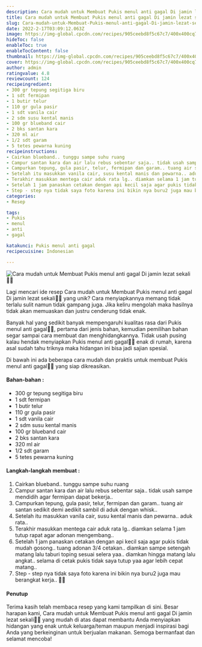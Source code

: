 ```yaml
---
description: Cara mudah untuk Membuat Pukis menul anti gagal Di jamin lezat sekali"
title: Cara mudah untuk Membuat Pukis menul anti gagal Di jamin lezat sekali
slug: Cara-mudah-untuk-Membuat-Pukis-menul-anti-gagal-Di-jamin-lezat-sekali
date: 2022-2-17T03:09:12.063Z
image: https://img-global.cpcdn.com/recipes/905ceebd8f5c67c7/400x400cq70/photo.jpg
hideToc: false
enableToc: true
enableTocContent: false
thumbnail: https://img-global.cpcdn.com/recipes/905ceebd8f5c67c7/400x400cq70/photo.jpg
cover: https://img-global.cpcdn.com/recipes/905ceebd8f5c67c7/400x400cq70/photo.jpg
author: admin
ratingvalue: 4.8
reviewcount: 124
recipeingredient:
- 300 gr tepung segitiga biru
- 1 sdt fermipan
- 1 butir telur
- 110 gr gula pasir
- 1 sdt vanila cair
- 2 sdm susu kental manis
- 100 gr blueband cair
- 2 bks santan kara
- 320 ml air
- 1/2 sdt garam
- 5 tetes pewarna kuning
recipeinstructions:
- Cairkan blueband.. tunggu sampe suhu ruang
- Campur santan kara dan air lalu rebus sebentar saja.. tidak usah sampe mendidih agar fermipan dapat bekerja..
- Campurkan tepung, gula pasir, telur, fermipan dan garam.. tuang air santan sedikit demi aedikit sambil di aduk dengan whisk..
- Setelah itu masukkan vanila cair, susu kental manis dan pewarna.. aduk rata..
- Terakhir masukkan mentega cair aduk rata lg.. diamkan selama 1 jam tutup rapat agar adonan mengembang..
- Setelah 1 jam panaskan cetakan dengan api kecil saja agar pukis tidak mudah gosong.. tuang adonan 3/4 cetakan.. diamkan sampe setengah matang lalu taburi toping sesuai selera yaa.. diamkan hingga matang lalu angkat.. selama di cetak pukis tidak saya tutup yaa agar lebih cepat matang..
- Step - step nya tidak saya foto karena ini bikin nya buru2 juga mau berangkat kerja.. 🤣🤣
categories:
- Resep

tags:
- Pukis
- menul
- anti
- gagal

katakunci: Pukis menul anti gagal
recipecuisine: Indonesian

---
```


![Cara mudah untuk Membuat Pukis menul anti gagal Di jamin lezat sekali👩‍🍳](https://img-global.cpcdn.com/recipes/905ceebd8f5c67c7/400x400cq70/photo.jpg)

Lagi mencari ide resep Cara mudah untuk Membuat Pukis menul anti gagal Di jamin lezat sekali👩‍🍳 yang unik? Cara menyiapkannya memang tidak terlalu sulit namun tidak gampang juga. Jika keliru mengolah maka hasilnya tidak akan memuaskan dan justru cenderung tidak enak.

Banyak hal yang sedikit banyak mempengaruhi kualitas rasa dari Pukis menul anti gagal👩‍🍳, pertama dari jenis bahan, kemudian pemilihan bahan segar sampai cara membuat dan menghidangkannya. Tidak usah pusing kalau hendak menyiapkan Pukis menul anti gagal👩‍🍳 enak di rumah, karena asal sudah tahu triknya maka hidangan ini bisa jadi sajian spesial.

Di bawah ini ada beberapa cara mudah dan praktis untuk membuat Pukis menul anti gagal👩‍🍳 yang siap dikreasikan.

<!--inarticleads1-->

#### Bahan-bahan :

- 300 gr tepung segitiga biru
- 1 sdt fermipan
- 1 butir telur
- 110 gr gula pasir
- 1 sdt vanila cair
- 2 sdm susu kental manis
- 100 gr blueband cair
- 2 bks santan kara
- 320 ml air
- 1/2 sdt garam
- 5 tetes pewarna kuning

<!--inarticleads2-->

#### Langkah-langkah membuat :

1. Cairkan blueband.. tunggu sampe suhu ruang
1. Campur santan kara dan air lalu rebus sebentar saja.. tidak usah sampe mendidih agar fermipan dapat bekerja..
1. Campurkan tepung, gula pasir, telur, fermipan dan garam.. tuang air santan sedikit demi aedikit sambil di aduk dengan whisk..
1. Setelah itu masukkan vanila cair, susu kental manis dan pewarna.. aduk rata..
1. Terakhir masukkan mentega cair aduk rata lg.. diamkan selama 1 jam tutup rapat agar adonan mengembang..
1. Setelah 1 jam panaskan cetakan dengan api kecil saja agar pukis tidak mudah gosong.. tuang adonan 3/4 cetakan.. diamkan sampe setengah matang lalu taburi toping sesuai selera yaa.. diamkan hingga matang lalu angkat.. selama di cetak pukis tidak saya tutup yaa agar lebih cepat matang..
1. Step - step nya tidak saya foto karena ini bikin nya buru2 juga mau berangkat kerja.. 🤣🤣

#### Penutup

Terima kasih telah membaca resep yang kami tampilkan di sini. Besar harapan kami, Cara mudah untuk Membuat Pukis menul anti gagal Di jamin lezat sekali👩‍🍳 yang mudah di atas dapat membantu Anda menyiapkan hidangan yang enak untuk keluarga/teman maupun menjadi inspirasi bagi Anda yang berkeinginan untuk berjualan makanan. Semoga bermanfaat dan selamat mencoba!